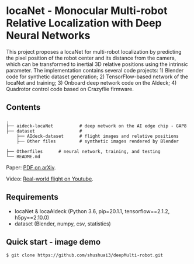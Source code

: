 # locaNet - Monocular Multi-robot Relative Localization with Deep Neural Networks

This project proposes a locaNet for multi-robot localization by predicting the pixel position of the robot center and its distance from the camera, which can be transformed to inertial 3D relative positions using the intrinsic parameter. The implementation contains several code projects: 1) Blender code for synthetic dataset generation; 2) TensorFlow-based network of the locaNet and training; 3) Onboard deep network code on the AIdeck; 4) Quadrotor control code based on Crazyflie firmware.

## Contents

    .
    ├── aideck-locaNet          # deep network on the AI edge chip - GAP8
    ├── dataset                 # 
        ├── AIdeck-dataset      # flight images and relative positions
        ├── Other files         # synthetic images rendered by Blender
        
    ├── Otherfiles      # neural network, training, and testing
    └── README.md

<!-- <p align="center">
  <img width="400" height="260" src="./plot.png">
</p> -->

Paper: [PDF on arXiv](https://arxiv.org/abs/2105.12797).

Video: [Real-world flight on Youtube](abc).

## Requirements

 - locaNet & locaAIdeck (Python 3.6, pip=20.1.1, tensorflow==2.1.2, h5py==2.10.0)
 - dataset (Blender, numpy, csv, statistics)

## Quick start - image demo
    $ git clone https://github.com/shushuai3/deepMulti-robot.git
    

<!-- ## Quick start - running on robot
    $ python3 main_simulation.py -->